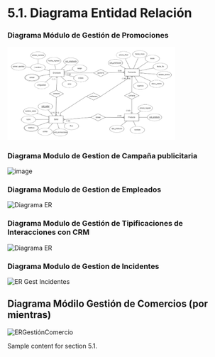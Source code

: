# 5.1. Diagrama Entidad Relación
### Diagrama Módulo de Gestión de Promociones

<img src="./modelado_1.png" alt="Modelado inicial" style="width: 75%; height: auto;" />

### Diagrama Modulo de Gestion de Campaña publicitaria
![image](https://github.com/user-attachments/assets/4c4e0d66-3cf8-49cc-bee6-5412ce69709f)



### Diagrama Modulo de Gestion de Empleados
![Diagrama ER](https://github.com/user-attachments/assets/f1a02897-76d2-44fc-be66-b786b641b709)

### Diagrama Modulo de Gestión de Tipificaciones de Interacciones con CRM
![Diagrama ER](https://github.com/user-attachments/assets/3de2d6da-d423-4c46-9534-fce7faebb515)



### Diagrama Modulo de Gestion de Incidentes
![ER Gest Incidentes](https://github.com/user-attachments/assets/ad19681b-b5f5-4618-81b5-397bdaea4eb9)

## Diagrama Módilo Gestión de Comercios (por mientras)
![ERGestiónComercio](https://github.com/user-attachments/assets/a4ce291c-1e14-482e-afa5-f7ca3b179d45)

Sample content for section 5.1.
